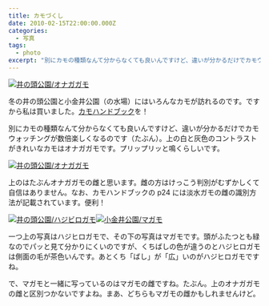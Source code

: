 ```yaml
---
title: カモづくし
date: 2010-02-15T22:00:00.000Z
categories:
  - 写真
tags:
  - photo
excerpt: "別にカモの種類なんて分からなくても良いんですけど、違いが分かるだけでカモウォッチングが数倍楽しくなるのです（たぶん）。上の白と灰色のコントラストがきれいなカモはオナガガモです。プリップリッと鳴くらしいです。"
---
```


[![井の頭公園/オナガガモ](http://farm3.static.flickr.com/2685/4355668565_ebb6d881cc.jpg)](http://farm3.static.flickr.com/2685/4355668565_ebb6d881cc_b.jpg)

冬の井の頭公園と小金井公園（の水場）にはいろんなカモが訪れるのです。ですから私は買いました。[カモハンドブック](http://www.amazon.co.jp/gp/product/4829921463?ie=UTF8&tag=yutakayamaguc-22&linkCode=xm2&camp=247&creativeASIN=4829921463)を！

別にカモの種類なんて分からなくても良いんですけど、違いが分かるだけでカモウォッチングが数倍楽しくなるのです（たぶん）。上の白と灰色のコントラストがきれいなカモはオナガガモです。プリップリッと鳴くらしいです。

[![井の頭公園/オナガガモ](http://farm5.static.flickr.com/4018/4356416350_64bd4c0bdd.jpg)](http://farm5.static.flickr.com/4018/4356416350_64bd4c0bdd_b.jpg)

上のはたぶんオナガガモの雌と思います。雌の方はけっこう判別がむずかしくて自信はありません。なお、カモハンドブックの p24 には淡水ガモの雌の識別方法が記載されています。便利！

[![井の頭公園/ハジビロガモ](http://farm5.static.flickr.com/4033/4355660785_212a82f1aa.jpg)](http://farm5.static.flickr.com/4033/4355660785_212a82f1aa_b.jpg)[![小金井公園/マガモ](http://farm3.static.flickr.com/2570/4356398082_3c0884851e.jpg)](http://farm3.static.flickr.com/2570/4356398082_3c0884851e_b.jpg)

一つ上の写真はハジヒロガモで、その下の写真はマガモです。頭がふたつとも緑なのでパッと見て分かりにくいのですが、くちばしの色が違うのとハジヒロガモは側面の毛が茶色いんです。あとくち「ばし」が「広」いのがハジヒロガモですね。

で、マガモと一緒に写っているのはマガモの雌ですね。たぶん。上のオナガガモの雌と区別つかないですよね。まあ、どちらもマガモの雌かもしれませんけど。
